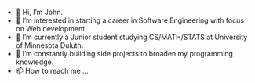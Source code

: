 - 👋 Hi, I’m John.
- 👀 I’m interested in starting a career in Software Engineering with focus on Web development. 
- 🌱 I’m currently a Junior student studying CS/MATH/STATS at University of Minnesota Duluth.
- 💞️ I’m constantly building side projects to broaden my programming knowledge. 
- 📫 How to reach me ...

<!---
pan00033/pan00033 is a ✨ special ✨ repository because its `README.md` (this file) appears on your GitHub profile.
You can click the Preview link to take a look at your changes.
--->
